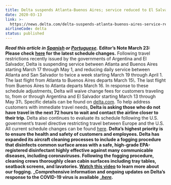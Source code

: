 ```yaml
---
title: Delta suspends Atlanta-Buenos Aires; service reduced to El Salvador
date: 2020-03-13
link: >-
  https://news.delta.com/delta-suspends-atlanta-buenos-aires-service-reduced-el-salvador
airlineCode: delta
status: published
---
```

**_Read this article in [Spanish](https://news.delta.com/delta-suspende-el-vuelo-atlanta-buenos-aires-y-reduce-el-servicio-el-salvador) or [Portuguese](https://news.delta.com/delta-suspende-rota-atlanta-buenos-aires-e-reduz-o-servico-para-el-salvador)._** **Editor’s Note March 23: Please check [here](https://news.delta.com/coronavirus-update-changes-our-flying-schedule) for the latest schedule changes.** Following travel restrictions recently issued by the governments of Argentina and El Salvador, Delta is suspending service between Atlanta and Buenos Aires starting March 17 through May 1, and reducing daily service between Atlanta and San Salvador to twice a week starting March 19 through April 1. The last flight from Atlanta to Buenos Aires departs March 15\\. The last flight from Buenos Aires to Atlanta departs March 16. In response to these schedule adjustments, Delta will waive change fees for customers traveling to, from or through Argentina and El Salvador starting March 13 through May 31\\. Specific details can be found on [delta.com](https://www.delta.com/us/en/advisories/other-alerts/coronavirus-travel-updates). To help address customers with immediate travel needs, **Delta is asking those who do not have travel in the next 72 hours to wait and contact the airline closer to their trip.** Delta also continues to evaluate its schedule following the U.S. government’s travel directive restricting travel between Europe and the U.S. All current schedule changes can be found [here](https://news.delta.com/flight-changes-flexible-fee-waivers-and-more). **Delta’s highest priority is to ensure the health and safety of customers and employees. **Delta has expanded its aircraft cleaning processes to include a fogging procedure that disinfects common surface areas with a safe, high-grade EPA-registered disinfectant highly effective against many communicable diseases, including coronaviruses. Following the fogging procedure, cleaning crews thoroughly clean cabin surfaces including tray tables, seatback screens, and lavatories. [**Watch this video**](https://news.delta.com/coronavirus-update-aircraft-fogging-enhances-customer-safety)** to learn more about our fogging.** **_Comprehensive information and ongoing updates on Delta’s response to the COVID-19 virus is available _**[**_here_**](https://news.delta.com/category/coronavirus-covid-19)**_._** 
